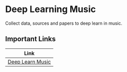 # Deep Learning Music
Collect data, sources and papers to deep learn in music. 

## Important Links

| Link |
| -   |
| [Deep Learn Music ](https://github.com/ybayle/awesome-deep-learning-music) |
